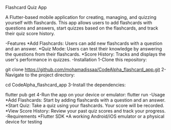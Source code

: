 Flashcard Quiz App

A Flutter-based mobile application for creating, managing, and quizzing yourself with flashcards. This app allows users to add flashcards with questions and answers, start quizzes based on the flashcards, and track their quiz score history.

-Features
*Add Flashcards: Users can add new flashcards with a question and an answer.
*Quiz Mode: Users can test their knowledge by answering the questions from their flashcards.
*Score History: Tracks and displays the user's performance in quizzes.
-Installation
1-Clone this repository:

git clone https://github.com/mohamadissaa/CodeAlpha_flashcard_app.git
2-Navigate to the project directory:

cd CodeAlpha_flashcard_app
3-Install the dependencies:

flutter pub get
4-Run the app on your device or emulator:
flutter run
-Usage
*Add Flashcards: Start by adding flashcards with a question and an answer.
*Start Quiz: Take a quiz using your flashcards. Your score will be recorded.
*View Score History: Review your past quiz scores and track your progress.
-Requirements
*Flutter SDK
*A working Android/iOS emulator or a physical device for testing
